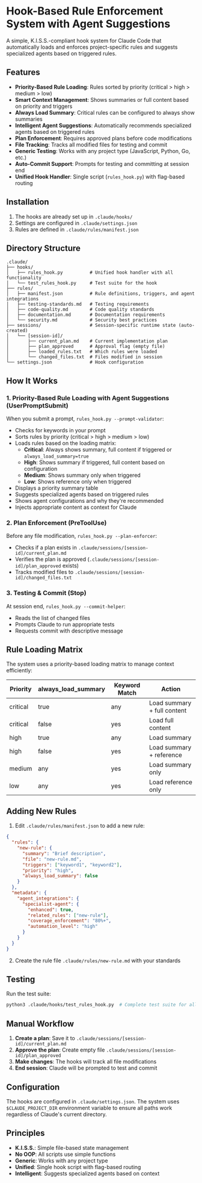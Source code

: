 # Hook-Based Rule Enforcement System with Agent Suggestions

A simple, K.I.S.S.-compliant hook system for Claude Code that automatically loads and enforces project-specific rules and suggests specialized agents based on triggered rules.

## Features

- **Priority-Based Rule Loading**: Rules sorted by priority (critical > high > medium > low)
- **Smart Context Management**: Shows summaries or full content based on priority and triggers
- **Always Load Summary**: Critical rules can be configured to always show summaries
- **Intelligent Agent Suggestions**: Automatically recommends specialized agents based on triggered rules
- **Plan Enforcement**: Requires approved plans before code modifications
- **File Tracking**: Tracks all modified files for testing and commit
- **Generic Testing**: Works with any project type (JavaScript, Python, Go, etc.)
- **Auto-Commit Support**: Prompts for testing and committing at session end
- **Unified Hook Handler**: Single script (`rules_hook.py`) with flag-based routing

## Installation

1. The hooks are already set up in `.claude/hooks/`
2. Settings are configured in `.claude/settings.json`
3. Rules are defined in `.claude/rules/manifest.json`

## Directory Structure

```
.claude/
├── hooks/
│   ├── rules_hook.py          # Unified hook handler with all functionality
│   └── test_rules_hook.py     # Test suite for the hook
├── rules/
│   ├── manifest.json          # Rule definitions, triggers, and agent integrations
│   ├── testing-standards.md   # Testing requirements
│   ├── code-quality.md        # Code quality standards
│   ├── documentation.md       # Documentation requirements
│   └── security.md            # Security best practices
├── sessions/                  # Session-specific runtime state (auto-created)
│   └── [session-id]/
│       ├── current_plan.md    # Current implementation plan
│       ├── plan_approved      # Approval flag (empty file)
│       ├── loaded_rules.txt   # Which rules were loaded
│       └── changed_files.txt  # Files modified in session
└── settings.json              # Hook configuration
```

## How It Works

### 1. Priority-Based Rule Loading with Agent Suggestions (UserPromptSubmit)
When you submit a prompt, `rules_hook.py --prompt-validator`:
- Checks for keywords in your prompt
- Sorts rules by priority (critical > high > medium > low)
- Loads rules based on the loading matrix:
  - **Critical**: Always shows summary, full content if triggered or `always_load_summary=true`
  - **High**: Shows summary if triggered, full content based on configuration
  - **Medium**: Shows summary only when triggered
  - **Low**: Shows reference only when triggered
- Displays a priority summary table
- Suggests specialized agents based on triggered rules
- Shows agent configurations and why they're recommended
- Injects appropriate content as context for Claude

### 2. Plan Enforcement (PreToolUse)
Before any file modification, `rules_hook.py --plan-enforcer`:
- Checks if a plan exists in `.claude/sessions/[session-id]/current_plan.md`
- Verifies the plan is approved (`.claude/sessions/[session-id]/plan_approved` exists)
- Tracks modified files to `.claude/sessions/[session-id]/changed_files.txt`

### 3. Testing & Commit (Stop)
At session end, `rules_hook.py --commit-helper`:
- Reads the list of changed files
- Prompts Claude to run appropriate tests
- Requests commit with descriptive message

## Rule Loading Matrix

The system uses a priority-based loading matrix to manage context efficiently:

| Priority | always_load_summary | Keyword Match | Action |
|----------|-------------------|---------------|---------|
| critical | true | any | Load summary + full content |
| critical | false | yes | Load full content |
| high | true | any | Load summary |
| high | false | yes | Load summary + reference |
| medium | any | yes | Load summary only |
| low | any | yes | Load reference only |

## Adding New Rules

1. Edit `.claude/rules/manifest.json` to add a new rule:
```json
{
  "rules": {
    "new-rule": {
      "summary": "Brief description",
      "file": "new-rule.md",
      "triggers": ["keyword1", "keyword2"],
      "priority": "high",
      "always_load_summary": false
    }
  },
  "metadata": {
    "agent_integrations": {
      "specialist-agent": {
        "enhanced": true,
        "related_rules": ["new-rule"],
        "coverage_enforcement": "80%+",
        "automation_level": "high"
      }
    }
  }
}
```

2. Create the rule file `.claude/rules/new-rule.md` with your standards

## Testing

Run the test suite:
```bash
python3 .claude/hooks/test_rules_hook.py  # Complete test suite for all functionality
```

## Manual Workflow

1. **Create a plan**: Save it to `.claude/sessions/[session-id]/current_plan.md`
2. **Approve the plan**: Create empty file `.claude/sessions/[session-id]/plan_approved`
3. **Make changes**: The hooks will track all file modifications
4. **End session**: Claude will be prompted to test and commit

## Configuration

The hooks are configured in `.claude/settings.json`. The system uses `$CLAUDE_PROJECT_DIR` environment variable to ensure all paths work regardless of Claude's current directory.

## Principles

- **K.I.S.S.**: Simple file-based state management
- **No OOP**: All scripts use simple functions
- **Generic**: Works with any project type
- **Unified**: Single hook script with flag-based routing
- **Intelligent**: Suggests specialized agents based on context